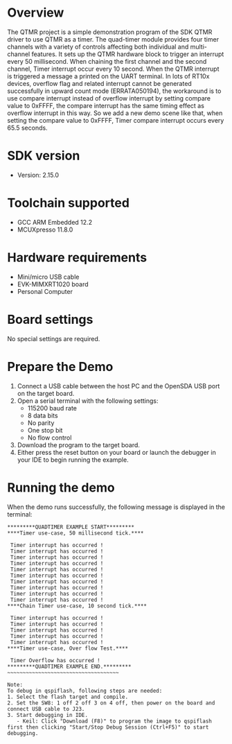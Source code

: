 Overview
========

The QTMR project is a simple demonstration program of the SDK QTMR driver to use QTMR as a timer.
The quad-timer module provides four timer channels with a variety of controls affecting both individual
and multi-channel features. 
It sets up the QTMR hardware block to trigger an interrupt every 50 millisecond.
When chaining the first channel and the second channel, Timer interrupt occur every 10 second.
When the QTMR interrupt is triggered a message a printed on the UART terminal.
In lots of RT10x devices, overflow flag and related interrupt cannot be generated successfully in upward 
count mode (ERRATA050194), the workaround is to use compare interrupt instead of overflow interrupt 
by setting compare value to 0xFFFF, the compare interrupt has the same timing effect as overflow interrupt 
in this way. So we add a new demo scene like that, when setting the compare value to 0xFFFF, Timer compare 
interrupt occurs every 65.5 seconds.

SDK version
===========
- Version: 2.15.0

Toolchain supported
===================
- GCC ARM Embedded  12.2
- MCUXpresso  11.8.0

Hardware requirements
=====================
- Mini/micro USB cable
- EVK-MIMXRT1020 board
- Personal Computer

Board settings
==============
No special settings are required.

Prepare the Demo
================
1.  Connect a USB cable between the host PC and the OpenSDA USB port on the target board. 
2.  Open a serial terminal with the following settings:
    - 115200 baud rate
    - 8 data bits
    - No parity
    - One stop bit
    - No flow control
3. Download the program to the target board.
4. Either press the reset button on your board or launch the debugger in your IDE to begin running the example.

Running the demo
================
When the demo runs successfully, the following message is displayed in the terminal:
~~~~~~~~~~~~~~~~~~~~~~~~~~~~~~~~~~~~~
*********QUADTIMER EXAMPLE START*********
****Timer use-case, 50 millisecond tick.****

 Timer interrupt has occurred !
 Timer interrupt has occurred !
 Timer interrupt has occurred !
 Timer interrupt has occurred !
 Timer interrupt has occurred !
 Timer interrupt has occurred !
 Timer interrupt has occurred !
 Timer interrupt has occurred !
 Timer interrupt has occurred !
 Timer interrupt has occurred !
****Chain Timer use-case, 10 second tick.****

 Timer interrupt has occurred !
 Timer interrupt has occurred !
 Timer interrupt has occurred !
 Timer interrupt has occurred !
 Timer interrupt has occurred !
****Timer use-case, Over flow Test.****

 Timer Overflow has occurred !
*********QUADTIMER EXAMPLE END.*********
~~~~~~~~~~~~~~~~~~~~~~~~~~~~~~~~~~~~

Note:
To debug in qspiflash, following steps are needed:
1. Select the flash target and compile.
2. Set the SW8: 1 off 2 off 3 on 4 off, then power on the board and connect USB cable to J23.
3. Start debugging in IDE.
   - Keil: Click "Download (F8)" to program the image to qspiflash first then clicking "Start/Stop Debug Session (Ctrl+F5)" to start debugging.
